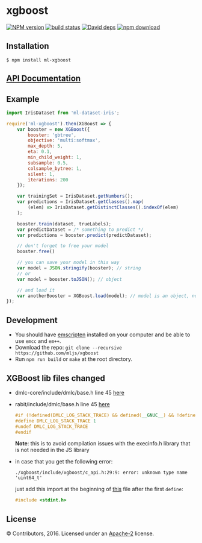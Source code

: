 # xgboost

  [![NPM version][npm-image]][npm-url]
  [![build status][travis-image]][travis-url]
  [![David deps][david-image]][david-url]
  [![npm download][download-image]][download-url]



## Installation

`$ npm install ml-xgboost`

## [API Documentation](https://mljs.github.io/xgboost/)

## Example

```js
import IrisDataset from 'ml-dataset-iris';

require('ml-xgboost').then(XGBoost => {
    var booster = new XGBoost({
        booster: 'gbtree',
        objective: 'multi:softmax',
        max_depth: 5,
        eta: 0.1,
        min_child_weight: 1,
        subsample: 0.5,
        colsample_bytree: 1,
        silent: 1,
        iterations: 200
    });

    var trainingSet = IrisDataset.getNumbers();
    var predictions = IrisDataset.getClasses().map(
        (elem) => IrisDataset.getDistinctClasses().indexOf(elem)
    );

    booster.train(dataset, trueLabels);
    var predictDataset = /* something to predict */
    var predictions = booster.predict(predictDataset);

    // don't forget to free your model
    booster.free()

    // you can save your model in this way
    var model = JSON.stringify(booster); // string
    // or
    var model = booster.toJSON(); // object

    // and load it
    var anotherBooster = XGBoost.load(model); // model is an object, not a string
});
```

## Development

* You should have [emscripten](http://kripken.github.io/emscripten-site/docs/getting_started/downloads.html) installed on your computer and be able to use `emcc` and `em++`.
* Download the repo: `git clone --recursive https://github.com/mljs/xgboost`
* Run `npm run build` or `make` at the root directory.

## XGBoost lib files changed

* dmlc-core/include/dmlc/base.h line 45 [here](./xgboost/dmlc-core/include/dmlc/base.h)
* rabit/include/dmlc/base.h line 45 [here](./xgboost/rabit/include/dmlc/base.h)

   ```C++
   #if (!defined(DMLC_LOG_STACK_TRACE) && defined(__GNUC__) && !defined(__MINGW32__))
   #define DMLC_LOG_STACK_TRACE 1
   #undef DMLC_LOG_STACK_TRACE
   #endif
   ```
   **Note**: this is to avoid compilation issues with the execinfo.h library that is not needed in the JS library
* in case that you get the following error:

    `./xgboost/include/xgboost/c_api.h:29:9: error: unknown type name 'uint64_t'`

    just add this import at the beginning of [this](./xgboost/include/xgboost/c_api.h) file after the first `define`:

    ```C++
    #include <stdint.h>
    ```

## License

© Contributors, 2016. Licensed under an [Apache-2](./LICENSE) license.

[npm-image]: https://img.shields.io/npm/v/ml-xgboost.svg?style=flat-square
[npm-url]: https://www.npmjs.com/package/ml-xgboost
[travis-image]: https://img.shields.io/travis/mljs/xgboost/master.svg?style=flat-square
[travis-url]: https://travis-ci.org/mljs/xgboost
[david-image]: https://img.shields.io/david/mljs/xgboost.svg?style=flat-square
[david-url]: https://david-dm.org/mljs/xgboost
[download-image]: https://img.shields.io/npm/dm/ml-xgboost.svg?style=flat-square
[download-url]: https://www.npmjs.com/package/ml-xgboost
